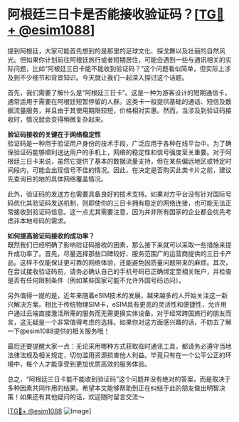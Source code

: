 # 阿根廷三日卡是否能接收验证码？[[TG💪+ @esim1088](https://t.me/s/esim1088)]

提到阿根廷，大家可能首先想到的是那里的足球文化、探戈舞以及壮丽的自然风光。但如果你计划前往阿根廷旅行或者短期居住，可能会遇到一些与通讯相关的实际问题，比如“阿根廷三日卡能不能收到验证码？”这个问题看似简单，但实际上涉及到不少细节和背景知识。今天就让我们一起深入探讨这个话题。

首先，我们需要了解什么是“阿根廷三日卡”。这是一种为游客设计的短期通信卡，通常适用于需要在阿根廷短暂停留的人群。这类卡一般提供基础的通话、短信及数据流量服务，并且由于其使用期限较短，价格相对实惠。然而，当涉及到验证码接收时，情况就会变得稍微复杂起来。

**验证码接收的关键在于网络稳定性**  
验证码是一种用于验证用户身份的技术手段，广泛应用于各种在线平台中。为了确保验证码能够顺利送达用户的手机上，网络的稳定性和信号强度至关重要。对于阿根廷三日卡来说，虽然它提供了基本的数据流量支持，但在某些偏远地区或特定时间段内，可能会出现信号不佳的情况。因此，在决定是否购买此类卡片之前，建议先查询目的地的具体网络覆盖情况。

此外，验证码的发送方也需要具备良好的技术支持。如果对方平台没有针对国际号码优化其验证码发送机制，则即使你的三日卡拥有稳定的网络连接，也可能无法正常接收到验证码信息。这一点尤其需要注意，因为并非所有国家的企业都会优先考虑非本地号码的需求。

**如何提高验证码接收的成功率？**  
既然我们已经明确了影响验证码接收的因素，那么接下来就可以采取一些措施来提升成功率了。首先，尽量选择那些口碑较好、服务范围广的运营商提供的三日卡产品。这样不仅能保证更可靠的网络体验，还能避免因质量问题带来的麻烦。其次，在尝试接收验证码前，请务必确认自己的手机号码已正确绑定至相关账户，并检查是否有任何限制条件（例如某些国家可能不允许外国号码访问）。

另外值得一提的是，近年来随着eSIM技术的发展，越来越多的人开始关注这一新兴解决方案。相比于传统物理SIM卡，eSIM具有更高的灵活性和便捷性，允许用户通过云端直接激活所需的服务而无需更换实体设备。对于经常跨国旅行的朋友而言，这无疑是一个非常值得考虑的选择。如果你对这方面感兴趣的话，不妨去了解一下@esim1088提供的相关服务哦！

最后还要提醒大家一点：无论采用哪种方式获取临时通讯工具，都请务必遵守当地法律法规及相关规定，切勿滥用资源损害他人利益。毕竟只有在一个公平公正的环境中，每个人才能享受到更加优质高效的服务体验。

总之，“阿根廷三日卡能不能收到验证码”这个问题并没有绝对的答案，而是取决于多种因素共同作用的结果。希望本文能够帮助到正在纠结于此的朋友做出明智决策！如果还有其他疑问的话，欢迎随时留言交流～  

[[TG💪+ @esim1088](https://t.me/s/esim1088) ![Image](https://i.postimg.cc/4NQfJmqS/Snipaste-2025-05-13-00-14-12.png)]